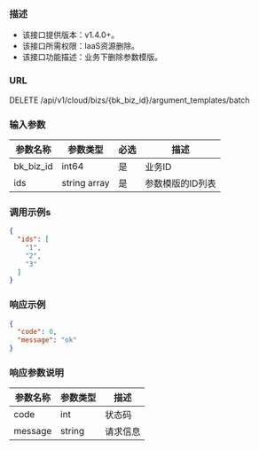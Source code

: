 ### 描述

- 该接口提供版本：v1.4.0+。
- 该接口所需权限：IaaS资源删除。
- 该接口功能描述：业务下删除参数模版。

### URL

DELETE /api/v1/cloud/bizs/{bk_biz_id}/argument_templates/batch

### 输入参数

| 参数名称      | 参数类型         | 必选 | 描述        |
|-----------|--------------|----|-----------|
| bk_biz_id | int64        | 是  | 业务ID      |
| ids       | string array | 是  | 参数模版的ID列表 |

### 调用示例s

```json
{
  "ids": [
    "1",
    "2",
    "3"
  ]
}
```

### 响应示例

```json
{
  "code": 0,
  "message": "ok"
}
```

### 响应参数说明

| 参数名称    | 参数类型   | 描述   |
|---------|--------|------|
| code    | int    | 状态码  |
| message | string | 请求信息 |